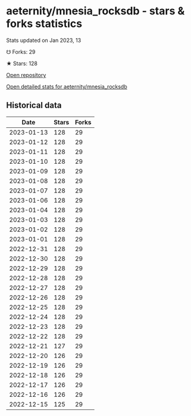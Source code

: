 # aeternity/mnesia_rocksdb - stars & forks statistics

Stats updated on Jan 2023, 13

☋ Forks: 29

★ Stars: 128

[Open repository](https://github.com/aeternity/mnesia_rocksdb)

[Open detailed stats for aeternity/mnesia_rocksdb](https://reviewgithub.com/rep/aeternity/mnesia_rocksdb)

## Historical data
| Date | Stars | Forks |
|------|-------|-------|
| 2023-01-13 | 128 | 29 | 
| 2023-01-12 | 128 | 29 | 
| 2023-01-11 | 128 | 29 | 
| 2023-01-10 | 128 | 29 | 
| 2023-01-09 | 128 | 29 | 
| 2023-01-08 | 128 | 29 | 
| 2023-01-07 | 128 | 29 | 
| 2023-01-06 | 128 | 29 | 
| 2023-01-04 | 128 | 29 | 
| 2023-01-03 | 128 | 29 | 
| 2023-01-02 | 128 | 29 | 
| 2023-01-01 | 128 | 29 | 
| 2022-12-31 | 128 | 29 | 
| 2022-12-30 | 128 | 29 | 
| 2022-12-29 | 128 | 29 | 
| 2022-12-28 | 128 | 29 | 
| 2022-12-27 | 128 | 29 | 
| 2022-12-26 | 128 | 29 | 
| 2022-12-25 | 128 | 29 | 
| 2022-12-24 | 128 | 29 | 
| 2022-12-23 | 128 | 29 | 
| 2022-12-22 | 128 | 29 | 
| 2022-12-21 | 127 | 29 | 
| 2022-12-20 | 126 | 29 | 
| 2022-12-19 | 126 | 29 | 
| 2022-12-18 | 126 | 29 | 
| 2022-12-17 | 126 | 29 | 
| 2022-12-16 | 126 | 29 | 
| 2022-12-15 | 125 | 29 | 

